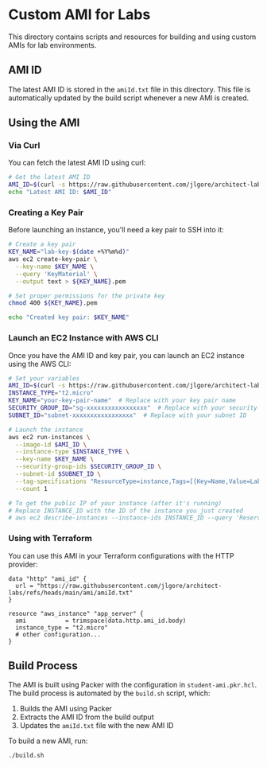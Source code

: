 # Custom AMI for Labs

This directory contains scripts and resources for building and using custom AMIs for lab environments.

## AMI ID

The latest AMI ID is stored in the `amiId.txt` file in this directory. This file is automatically updated by the build script whenever a new AMI is created.

## Using the AMI

### Via Curl

You can fetch the latest AMI ID using curl:

```bash
# Get the latest AMI ID
AMI_ID=$(curl -s https://raw.githubusercontent.com/jlgore/architect-labs/refs/heads/main/ami/amiId.txt)
echo "Latest AMI ID: $AMI_ID"
```

### Creating a Key Pair

Before launching an instance, you'll need a key pair to SSH into it:

```bash
# Create a key pair
KEY_NAME="lab-key-$(date +%Y%m%d)"
aws ec2 create-key-pair \
  --key-name $KEY_NAME \
  --query 'KeyMaterial' \
  --output text > ${KEY_NAME}.pem

# Set proper permissions for the private key
chmod 400 ${KEY_NAME}.pem

echo "Created key pair: $KEY_NAME"
```

### Launch an EC2 Instance with AWS CLI

Once you have the AMI ID and key pair, you can launch an EC2 instance using the AWS CLI:

```bash
# Set your variables
AMI_ID=$(curl -s https://raw.githubusercontent.com/jlgore/architect-labs/refs/heads/main/ami/amiId.txt)
INSTANCE_TYPE="t2.micro"
KEY_NAME="your-key-pair-name"  # Replace with your key pair name
SECURITY_GROUP_ID="sg-xxxxxxxxxxxxxxxxx"  # Replace with your security group ID
SUBNET_ID="subnet-xxxxxxxxxxxxxxxxx"  # Replace with your subnet ID

# Launch the instance
aws ec2 run-instances \
  --image-id $AMI_ID \
  --instance-type $INSTANCE_TYPE \
  --key-name $KEY_NAME \
  --security-group-ids $SECURITY_GROUP_ID \
  --subnet-id $SUBNET_ID \
  --tag-specifications "ResourceType=instance,Tags=[{Key=Name,Value=Lab-Instance}]" \
  --count 1

# To get the public IP of your instance (after it's running)
# Replace INSTANCE_ID with the ID of the instance you just created
# aws ec2 describe-instances --instance-ids INSTANCE_ID --query 'Reservations[0].Instances[0].PublicIpAddress' --output text
```

### Using with Terraform

You can use this AMI in your Terraform configurations with the HTTP provider:

```hcl
data "http" "ami_id" {
  url = "https://raw.githubusercontent.com/jlgore/architect-labs/refs/heads/main/ami/amiId.txt"
}

resource "aws_instance" "app_server" {
  ami           = trimspace(data.http.ami_id.body)
  instance_type = "t2.micro"
  # other configuration...
}
```

## Build Process

The AMI is built using Packer with the configuration in `student-ami.pkr.hcl`. The build process is automated by the `build.sh` script, which:

1. Builds the AMI using Packer
2. Extracts the AMI ID from the build output
3. Updates the `amiId.txt` file with the new AMI ID

To build a new AMI, run:

```bash
./build.sh
```
